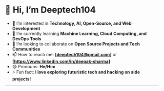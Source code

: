 # 👋 Hi, I’m Deeptech104

- 👀 I’m interested in **Technology, AI, Open-Source, and Web Development**  
- 🌱 I’m currently learning **Machine Learning, Cloud Computing, and DevOps Tools**  
- 💞️ I’m looking to collaborate on **Open Source Projects and Tech Communities**  
- 📫 How to reach me: **[deeptech104@gmail.com]** or **[https://www.linkedin.com/in/deepak-sharma]**  
- 😄 Pronouns: **He/Him**  
- ⚡ Fun fact: **I love exploring futuristic tech and hacking on side projects!**

---

<!---
Deeptech104/Deeptech104 is a ✨ special ✨ repository because its `README.md` (this file) appears on your GitHub profile.
You can click the Preview link to take a look at your changes.
--->
